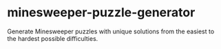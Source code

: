 # minesweeper-puzzle-generator
Generate Minesweeper puzzles with unique solutions from the easiest to the hardest possible difficulties.
